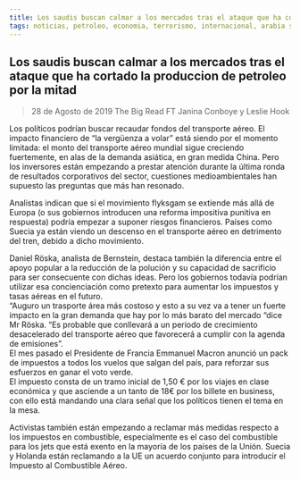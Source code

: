 ```yaml
---
title: Los saudis buscan calmar a los mercados tras el ataque que ha cortado la produccion de petroleo por la mitad
tags: noticias, petroleo, economia, terrorismo, internacional, arabia saudi
---
```


## Los saudis buscan calmar a los mercados tras el ataque que ha cortado la produccion de petroleo por la mitad

>28 de Agosto de 2019
>The Big Read FT
>Janina Conboye y Leslie Hook 

Los políticos podrían buscar recaudar fondos del transporte aéreo.
El impacto financiero de “la vergüenza a volar” está siendo por el momento limitada: el monto del transporte aéreo mundial sigue creciendo fuertemente, en alas de la demanda asiática, en gran medida China. Pero los inversores están empezando a prestar atención durante la última ronda de resultados corporativos del sector, cuestiones medioambientales han supuesto las preguntas que más han resonado.

Analistas indican que si el movimiento flyksgam se extiende más allá de Europa (o sus gobiernos introducen una reforma impositiva punitiva en respuesta) podría empezar a suponer riesgos financieros. Países como Suecia ya están viendo un descenso en el transporte aéreo en detrimento del tren, debido a dicho movimiento.   

Daniel Röska, analista de Bernstein, destaca también la diferencia entre el apoyo popular a la reducción de la polución y su capacidad de sacrificio para ser consecuente con dichas ideas. Pero los gobiernos todavía podrían utilizar esa concienciación como pretexto para aumentar los impuestos y tasas aéreas en el futuro.    
“Auguro un trasporte área más costoso y esto a su vez va a tener un fuerte impacto en la gran demanda que hay por lo más barato del mercado “dice Mr Röska. “Es probable que conllevará a un periodo de crecimiento desacelerado del transporte aéreo que favorecerá a cumplir con la agenda de emisiones”.   
El mes pasado el Presidente de Francia Emmanuel Macron anunció un pack de impuestos a todos los vuelos que salgan del país, para reforzar sus esfuerzos en ganar el voto verde.    
El impuesto consta de un tramo inicial de 1,50 € por los viajes en clase económica y que asciende a un tanto de 18€ por los billete en business, con ello está mandando una clara señal que los políticos tienen el tema en la mesa.    

Activistas también están empezando a reclamar más medidas respecto a los impuestos en combustible, especialmente es el caso del combustible para los jets que está exento en la mayoría de los países de la Unión. Suecia y Holanda están reclamando a la UE un acuerdo conjunto para introducir el Impuesto al Combustible Aéreo.    

